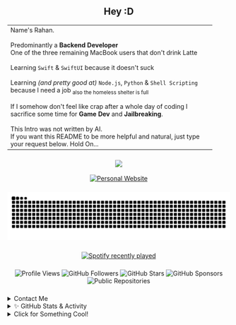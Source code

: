 <h2 align="center">Hey :D</h2>

<div align="center">

<table align="center" border="0">
  <tr>
    <td width="450">
Name's Rahan.<br><br>
Predominantly a <strong>Backend Developer</strong><br>
One of the three remaining MacBook users that don't drink Latte<br><br>
Learning <code>Swift</code> & <code>SwiftUI</code> because it doesn't suck<br><br>
Learning <i>(and pretty good at)</i> <code>Node.js</code>, <code>Python</code> & <code>Shell Scripting</code> because I need a job <sub>also the homeless shelter is full</sub><br><br>
If I somehow don't feel like crap after a whole day of coding I sacrifice some time for <strong>Game Dev</strong> and <strong>Jailbreaking</strong>.<br><br>
This Intro was not written by AI.<br>
If you want this README to be more helpful and natural, just type your request below. Hold On...<br>
    </td>
  </tr>
</table>

</div>




###

<!-- <p align="center">
  <img src="https://cdn.jsdelivr.net/gh/devicons/devicon/icons/javascript/javascript-original.svg" height="30" alt="javascript logo" />
  <img src="https://cdn.jsdelivr.net/gh/devicons/devicon/icons/css3/css3-original.svg" height="30" alt="css3 logo" />
  <img src="https://cdn.jsdelivr.net/gh/devicons/devicon/icons/python/python-original.svg" height="30" alt="python logo" />
  <img src="https://cdn.jsdelivr.net/gh/devicons/devicon/icons/html5/html5-original.svg" height="30" alt="html5 logo" />
  <img src="https://cdn.jsdelivr.net/gh/devicons/devicon/icons/nodejs/nodejs-original.svg" height="30" alt="nodejs logo" />
  <img src="https://cdn.jsdelivr.net/gh/devicons/devicon/icons/swift/swift-original.svg" height="30" alt="swift logo" />
  <img src="https://cdn.jsdelivr.net/gh/devicons/devicon/icons/cplusplus/cplusplus-original.svg" height="30" alt="cplusplus logo" />
  <img src="https://cdn.jsdelivr.net/gh/devicons/devicon/icons/xcode/xcode-original.svg" height="30" alt="xcode logo" />
  <img src="https://raw.githubusercontent.com/dmhendricks/file-icon-vectors/refs/heads/master/dist/icons/classic/applescript.svg" height="30" alt="applescript logo" />
  <img src="https://raw.githubusercontent.com/odb/official-bash-logo/refs/heads/master/assets/Logos/Icons/SVG/128x128.svg" height="30" alt="bash logo" />
</p>
-->

###

<p align="center">
    <img src="https://moe-counter.glitch.me/get/@osiristape?theme=rule34"/>
</p>

<div align="center">
  <a href="https://rahanbenabid.github.io/Resume/" target="_blank">
    <img src="https://img.shields.io/badge/Portfolio-Visit%20My%20Website-blueviolet?style=for-the-badge&logo=googlechrome&logoColor=white" alt="Personal Website" />
  </a>
</div>


###

<picture>
  <source media="(prefers-color-scheme: dark)" srcset="https://raw.githubusercontent.com/RahanBenabid/RahanBenabid/output/github-contribution-grid-snake-dark.svg">
  <source media="(prefers-color-scheme: light)" srcset="https://raw.githubusercontent.com/RahanBenabid/RahanBenabid/output/github-contribution-grid-snake.svg">
  <img alt="github contribution grid snake animation" src="https://raw.githubusercontent.com/RahanBenabid/RahanBenabid/output/github-contribution-grid-snake.svg">
</picture>

###

<div align="center">
  <a href="https://open.spotify.com/user/rahan_ben">
    <img src="https://spotify-recently-played-readme.vercel.app/api?user=rahan_ben&count=5" alt="Spotify recently played"  />
  </a>
</div>



###

<div align="center">
  <img src="https://komarev.com/ghpvc/?username=RahanBenabid&color=blueviolet" alt="Profile Views"/>
  
  <img src="https://img.shields.io/github/followers/RahanBenabid?style=social" alt="GitHub Followers"/>
  
  <img src="https://img.shields.io/github/stars/RahanBenabid?style=social" alt="GitHub Stars"/>
  
  <img src="https://img.shields.io/github/sponsors/RahanBenabid?style=social" alt="GitHub Sponsors"/>
  
  <img src="https://img.shields.io/badge/dynamic/json?color=blue&label=Repositories&query=%24.public_repos&url=https%3A%2F%2Fapi.github.com%2Fusers%2FRahanBenabid" alt="Public Repositories"/>

</div>

###

<details>
  <summary>Contact Me</summary>

<div align="left">
  <a href="https://www.instagram.com/rahanbenabid/" target="_blank">
    <img src="https://img.shields.io/static/v1?message=Instagram&logo=instagram&label=&color=E4405F&logoColor=white&labelColor=&style=for-the-badge" height="35" alt="instagram logo"/>
  </a>
  <a href="mailto:rahannadime@gmail.com">
    <img src="https://img.shields.io/static/v1?message=Gmail&logo=gmail&label=&color=D14836&logoColor=white&labelColor=&style=for-the-badge" height="35" alt="gmail logo"  />
  </a>
  <a href="https://www.linkedin.com/in/rahan-mohamed-nadim-benabid-625659256/" target="_blank">
    <img src="https://img.shields.io/static/v1?message=LinkedIn&logo=linkedin&label=&color=0077B5&logoColor=white&labelColor=&style=for-the-badge" height="35" alt="linkedin logo"/>
  </a>
  <a href="https://t.me/rahanbenabid" target="_blank">
    <img src="https://img.shields.io/static/v1?message=Telegram&logo=telegram&label=&color=2CA5E0&logoColor=white&labelColor=&style=for-the-badge" height="35" alt="telegram logo"/>
  </a>
</div>
</details>


<details class="w-full max-w-4xl mx-auto p-4 bg-white rounded-lg shadow-md">
  <summary class="text-xl font-semibold cursor-pointer hover:text-blue-600 transition-colors duration-200">
    ✨ GitHub Stats & Activity
  </summary>
  
  <div class="grid grid-cols-1 md:grid-cols-2 gap-4 mt-4 p-4 bg-gray-50 rounded-lg">
    <div class="transform hover:scale-[1.02] transition-transform duration-200">
      <img 
        src="https://github-readme-stats.vercel.app/api?username=RahanBenabid&hide_title=true&hide_border=true&show_icons=true&include_all_commits=true&count_private=true&theme=default&bg_color=ffffff&border_radius=10" 
        alt="GitHub Stats"
        class="w-full h-[180px] rounded-lg shadow-sm"
      />
    </div>

<div class="transform hover:scale-[1.02] transition-transform duration-200">
      <img 
        src="https://github-readme-stats.vercel.app/api/top-langs/?username=RahanBenabid&layout=compact&hide_title=true&hide_border=true&langs_count=6&theme=default&bg_color=ffffff&border_radius=10" 
        alt="Top Languages"
        class="w-full h-[180px] rounded-lg shadow-sm"
      />
    </div>

<div class="transform hover:scale-[1.02] transition-transform duration-200">
      <img 
        src="https://github-profile-summary-cards.vercel.app/api/cards/productive-time?username=RahanBenabid&theme=default" 
        alt="Productive Time"
        class="w-full h-[180px] rounded-lg shadow-sm"
      />
    </div>

<div class="transform hover:scale-[1.02] transition-transform duration-200">
      <img 
        src="https://github-readme-streak-stats.herokuapp.com/?user=RahanBenabid&hide_border=true&theme=default&background=ffffff&border_radius=10" 
        alt="Contribution Streak"
        class="w-full h-[180px] rounded-lg shadow-sm"
      />
    </div>
  </div>
</details>


<details>
  <summary>Click for Something Cool!</summary>

  <a href="https://github.com/RahanBenabid/RahanBenabid">
  <picture>
    <source media="(prefers-color-scheme: dark)" srcset="https://raw.githubusercontent.com/RahanBenabid/RahanBenabid/main/dark_mode.svg">
    <img alt="Rahan Ben's GitHub Profile README" src="https://raw.githubusercontent.com/RahanBenabid/RahanBenabid/main/light_mode.svg">
  </picture>
</a>
</details>
